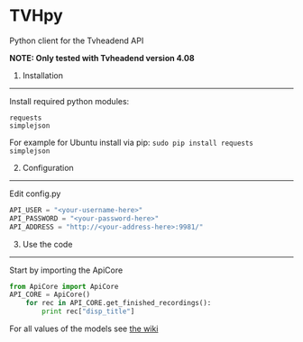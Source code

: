 # TVHpy
Python client for the Tvheadend API

**NOTE: Only tested with Tvheadend version 4.08**

1. Installation
---------------
Install required python modules:
```
requests
simplejson
```
For example for Ubuntu install via pip:
`sudo pip install requests simplejson`

2. Configuration
----------------
Edit config.py

```python
API_USER = "<your-username-here>"
API_PASSWORD = "<your-password-here>"
API_ADDRESS = "http://<your-address-here>:9981/"
```

3. Use the code
---------------
Start by importing the ApiCore
```python
from ApiCore import ApiCore
API_CORE = ApiCore()
    for rec in API_CORE.get_finished_recordings():
        print rec["disp_title"]
```

For all values of the models see [the wiki](https://github.com/HighCoder98/TVHpy/wiki/Models)
